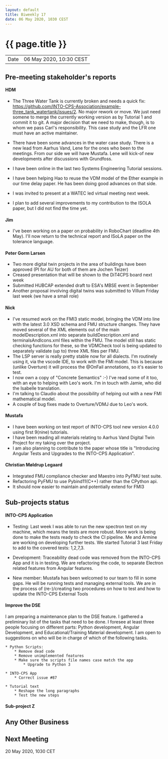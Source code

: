 ```yaml
---
layout: default
title: Biweekly 17
date: 06 May 2020, 1030 CEST
---
```


<script src="https://code.jquery.com/jquery-1.11.1.min.js">
</script>
<script src="/javascripts/edit.js"></script>
<script>setEditButonNm();</script>

# {{ page.title }}

|||
|---|---|
| Date | 06 May 2020, 10:30 CEST |


## Pre-meeting stakeholder's reports

<!-- Please keep in mind that the minutes are publicly available.-->

#### HDM
  
* The Three Water Tank is currently broken and needs a quick fix:
  <https://github.com/INTO-CPS-Association/example-three_tank_watertank/issues/2>. 
  No major rework or move. We just need somene to merge the currently working version
  as by Tutorial 1 and commit it to git. A major decision that we need to make, though,
  is to whom we pass Carl's responsibility. This case study and the LFR one must
  have an active maintainer.

* There have been some advances in the water case study. There is a new lead from
  Aarhus Vand, Lene for the ones who been to the meetings. From our side we will 
  have Mustafa. Lene will kick-of new developments after discussions with Grundfoss.
 
* I have been online in the last two Systems Engineering Tutorial sessions.

* I have been helping  Hao to reuse the VDM model of the Ether example in our time 
delay paper. He has been doing good advances on that side.

* I was invited to present at a WATEC led virtual meeting next week.

* I plan to add several improvements to my contribution to the ISOLA paper, but 
  I did not find the time yet.


#### Jim
* I've been working on a paper on probability in RoboChart (deadline 4th May). I'll now return to the technical report and ISoLA paper on the tolerance language.

#### Peter Gorm Larsen
* Two more digital twin projects in the area of buildings have been approved (PI for AU for both of them are Jochen Teizer) 
* Creased presentation that will be shown to the DiT4CPS board next week
* Submitted HUBCAP extended draft to ESA's MBSE event in September
* Another proposal involving digital twins was submitted to Villum Friday last week (we have a small role)

#### Nick
* I've resumed work on the FMI3 static model, bringing the VDM into line with the latest 3.0 XSD schema and FMU structure changes. They have moved several of the XML elements out of the main modelDescription.xml into separate buildDescription.xml and terminalsAndIcons.xml files within the FMU. The model still has static checking functions for these, so the VDMCheck tool is being updated to separately validate (up to) three XML files per FMU.
* The LSP server is really pretty stable now for all dialects. I'm routinely using it, via the vscode IDE, to work with the FMI model. This is because (unlike Overture) it will process the @OnFail annotations, so it's easier to test.
* I now own a copy of "Concrete Semantics" :-) I've read some of it too, with an eye to helping with Leo's work. I'm in touch with Jamie, who did the Isabelle translation.
* I'm talking to Claudio about the possibility of helping out with a new FMI mathematical model.
* A couple of bug fixes made to Overture/VDMJ due to Leo's work.

#### Mustafa
*  I have been working on test report of INTO-CPS tool new version 4.0.0 using first 9(nine) tutorials.
*  I have been reading all materials relating to Aarhus Vand Digital Twin Project for my taking over the project.
*  I am also planning to contribute to the paper whose title is "Introducing Angular Tests and Upgrades to the
   INTO-CPS Application".

#### Christian Møldrup Legaard
* Integrated FMU compliance checker and Maestro into PyFMU test suite.
* Refactoring PyFMU to use Pybind11(C++) rather than the CPython api.
* It should now easier to maintain and potentially extend for FMI3

## Sub-projects status


#### INTO-CPS Application

* Testing: Last week I was able to run the new spectron test on my machine, 
  which means the tests are more robust. More work is being done to make the 
  tests ready to check the CI pipeline. Me and Armine are working on developing
  further tests.  We started Tutorial 3 last Friday to add to the covered
  tests: 1,2,7,3.

* Development: Traceability dead code was removed from the INTO-CPS App and it is in 
  testing. We are refactoring the code, to separate Electron related features
  from Angular features.
    
* New member: Mustafa has been welcomed to our team to fill in some gaps. He 
  will be running tests and managing external tools. We are in the process of
  (re-)/creating two procedures on how to test and how to update the INTO-CPS 
  External Tools

  
#### Improve the DSE  

I am preparing a maintenance plan to the DSE feature. I gathered a preliminary
list of the tasks that need to be done. I foresee at least three people
focusing on different parts: Python development, Angular Development, and 
Educational/Training Material development. I am open to suggestions on who will
be in charge of which of the following tasks.

	* Python Scripts:
		* Remove dead code
		* Remove unimplemented features
		* Make sure the scripts file names case match the app
    		* Upgrade to Python 3
		 
	* INTO-CPS App
		* Correct issue #87

	* Tutorial text 
		* Reshape the long paragraphs
		* Test the new steps


#### Sub-project Z

##  Any Other Business

Next Meeting
------------

20 May 2020, 1030 CET


<div id="edit_page_div"></div>
